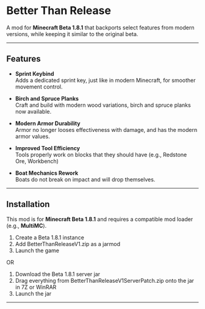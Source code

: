 # Better Than Release

A mod for **Minecraft Beta 1.8.1** that backports select features from modern versions, while keeping it similar to the original beta.

---

## Features

- **Sprint Keybind**  
  Adds a dedicated sprint key, just like in modern Minecraft, for smoother movement control.

- **Birch and Spruce Planks**  
  Craft and build with modern wood variations, birch and spruce planks now available.

- **Modern Armor Durability**  
  Armor no longer looses effectiveness with damage, and has the modern armor values.

- **Improved Tool Efficiency**  
  Tools properly work on blocks that they should have (e.g., Redstone Ore, Workbench)

- **Boat Mechanics Rework**  
  Boats do not break on impact and will drop themselves.

---

## Installation

This mod is for **Minecraft Beta 1.8.1** and requires a compatible mod loader (e.g., **MultiMC**).

1. Create a Beta 1.8.1 instance
2. Add BetterThanReleaseV1.zip as a jarmod
3. Launch the game

OR

1. Download the Beta 1.8.1 server jar
2. Drag everything from BetterThanReleaseV1ServerPatch.zip onto the jar in 7Z or WinRAR
3. Launch the jar

---
